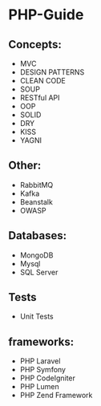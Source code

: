 # PHP-Guide

## Concepts:
* MVC
* DESIGN PATTERNS
* CLEAN CODE
* SOUP
* RESTful API
* OOP
* SOLID
* DRY
* KISS
* YAGNI

## Other:
* RabbitMQ
* Kafka
* Beanstalk
* OWASP

## Databases:
* MongoDB
* Mysql
* SQL Server

## Tests
* Unit Tests

## frameworks:
* PHP Laravel
* PHP Symfony
* PHP CodeIgniter
* PHP Lumen
* PHP Zend Framework
